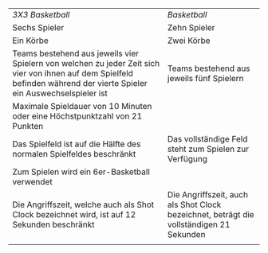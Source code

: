 |                                                                                              |                                                                                         |
| -------------------------------------------------------------------------------------------- | --------------------------------------------------------------------------------------- |
| *3X3 Basketball*                                                                             | *Basketball*                                                                            |
| Sechs Spieler                                                                                | Zehn Spieler                                                                            |
| Ein Körbe                                                                                    | Zwei Körbe                                                                              |
| Teams bestehend aus jeweils vier Spielern von welchen zu jeder Zeit sich vier von ihnen auf dem Spielfeld befinden während der vierte Spieler ein Auswechselspieler ist       | Teams bestehend aus jeweils fünf Spielern                     |
| Maximale Spieldauer von 10 Minuten oder eine Höchstpunktzahl von 21 Punkten                  |                                                                                         |
| Das Spielfeld ist auf die Hälfte des normalen Spielfeldes beschränkt                         | Das vollständige Feld steht zum Spielen zur Verfügung                                   |
| Zum Spielen wird ein 6er-Basketball verwendet                                                |                                                                                         |
| Die Angriffszeit, welche auch als Shot Clock bezeichnet wird, ist auf 12 Sekunden beschränkt | Die Angriffszeit, auch als Shot Clock bezeichnet, beträgt die vollständigen 21 Sekunden |
|                                                                                              |                                                                                         |
